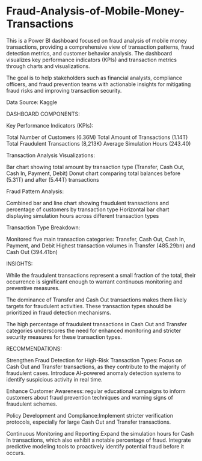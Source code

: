 # Fraud-Analysis-of-Mobile-Money-Transactions
This is a Power BI dashboard focused on fraud analysis of mobile money transactions, providing a comprehensive view of transaction patterns, fraud detection metrics, and customer behavior analysis. The dashboard visualizes key performance indicators (KPIs) and transaction metrics through charts and visualizations.

The goal is to help stakeholders such as financial analysts, compliance officers, and fraud prevention teams with actionable insights for mitigating fraud risks and improving transaction security.

Data Source: Kaggle 

DASHBOARD COMPONENTS:

Key Performance Indicators (KPIs):


Total Number of Customers (6.36M)
Total Amount of Transactions (1.14T)
Total Fraudulent Transactions (8,213K)
Average Simulation Hours (243.40)


Transaction Analysis Visualizations:

Bar chart showing total amount by transaction type (Transfer, Cash Out, Cash In, Payment, Debit)
Donut chart comparing total balances before (5.31T) and after (5.44T) transactions


Fraud Pattern Analysis:

Combined bar and line chart showing fraudulent transactions and percentage of customers by transaction type
Horizontal bar chart displaying simulation hours across different transaction types


Transaction Type Breakdown:

Monitored five main transaction categories: Transfer, Cash Out, Cash In, Payment, and Debit
Highest transaction volumes in Transfer (485.29bn) and Cash Out (394.41bn)

INSIGHTS:

While the fraudulent transactions represent a small fraction of the total, their occurrence is significant enough to warrant continuous monitoring and preventive measures.

The dominance of Transfer and Cash Out transactions makes them likely targets for fraudulent activities. These transaction types should be prioritized in fraud detection mechanisms.

The high percentage of fraudulent transactions in Cash Out and Transfer categories underscores the need for enhanced monitoring and stricter security measures for these transaction types.

RECOMMENDATIONS:

Strengthen Fraud Detection for High-Risk Transaction Types: Focus on Cash Out and Transfer transactions, as they contribute to the majority of fraudulent cases. Introduce AI-powered anomaly detection systems to identify suspicious activity in real time.

Enhance Customer Awareness: regular educational campaigns to inform customers about fraud prevention techniques and warning signs of fraudulent schemes.

Policy Development and Compliance:Implement stricter verification protocols, especially for large Cash Out and Transfer transactions.

Continuous Monitoring and Reporting:Expand the simulation hours for Cash In transactions, which also exhibit a notable percentage of fraud.
Integrate predictive modeling tools to proactively identify potential fraud before it occurs.

